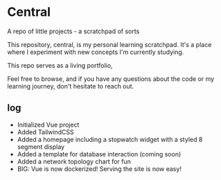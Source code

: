 # Central
A repo of little projects - a scratchpad of sorts

This repository, central, is my personal learning scratchpad. It's a place where I experiment with new concepts I'm currently studying.

This repo serves as a living portfolio, 

Feel free to browse, and if you have any questions about the code or my learning journey, don't hesitate to reach out.

## log
- Initialized Vue project
- Added TailwindCSS
- Added a homepage including a stopwatch widget with a styled 8 segment display
- Added a template for database interaction (coming soon)
- Added a network topology chart for fun
- BIG: Vue is now dockerized! Serving the site is now easy!